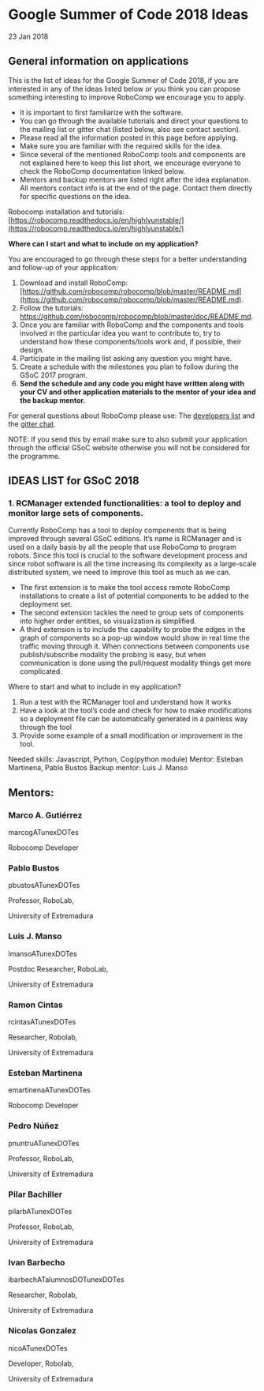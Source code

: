 # Google Summer of Code 2018 Ideas

23 Jan 2018

## General information on applications

This is the list of ideas for the Google Summer of Code 2018, if you are interested in any of the ideas listed below or you think you can propose something interesting to improve RoboComp we encourage you to apply. 

* It is important to first familiarize with the software. 
* You can go through the available tutorials and direct your questions to the mailing list or gitter chat (listed below, also see contact section). 
* Please read all the information posted in this page before applying. 
* Make sure you are familiar with the required skills for the idea. 
* Since several of the mentioned RoboComp tools and components are not explained here to keep this list short, we encourage everyone to check the RoboComp documentation linked below. 
* Mentors and backup mentors are listed right after the idea explanation. All mentors contact info is at the end of the page. Contact them directly for specific questions on the idea.

Robocomp installation and tutorials: [https://robocomp.readthedocs.io/en/highlyunstable/](https://robocomp.readthedocs.io/en/highlyunstable/)

**Where can I start and what to include on my application?**

You are encouraged to go through these steps for a better understanding and follow-up of your application:

1.  Download and install RoboComp: [https://github.com/robocomp/robocomp/blob/master/README.md](https://github.com/robocomp/robocomp/blob/master/README.md).
2.  Follow the tutorials: https://github.com/robocomp/robocomp/blob/master/doc/README.md.
3.  Once you are familiar with RoboComp and the components and tools involved in the particular idea you want to contribute to, try to understand how these components/tools work and, if possible, their design.
4.  Participate in the mailing list asking any question you might have.
5.  Create a schedule with the milestones you plan to follow during the GSoC 2017 program.
6.  **Send the schedule and any code you might have written along with your CV and other application materials to the mentor of your idea and the backup mentor.**

For general questions about RoboComp please use: The [developers list](https://groups.google.com/forum/?hl=es#!forum/robocomp-dev) and the [gitter chat](https://gitter.im/robocomp/home).

NOTE:  If you send this by email make sure to also submit your application through the official GSoC website otherwise you will not be considered for the programme.

## IDEAS LIST for GSoC 2018

### 1\. RCManager extended functionalities: a tool to deploy and monitor large sets of components. 

 
Currently RoboComp has a tool to deploy components that is being improved through several GSoC editions. It’s name is RCManager and is used on a daily basis by all the people that use RoboComp to program robots. Since this tool is crucial to the software development process and since robot software is all the time increasing its complexity as a large-scale distributed system, we need to improve this tool as much as we can. 
* The first extension is to make the tool access remote RoboComp installations to create a list of potential components to be added to the deployment set.
* The second extension tackles the need to group sets of components into higher order entities, so visualization is simplified.
* A third extension is to include the capability to probe the edges in the graph of components so a pop-up window would show in real time the traffic moving through it. When connections between components use publish/subscribe modality the probing is easy, but when communication is done using the pull/request modality things get more complicated.

Where to start and what to include in my application?

1. Run a test with the RCManager tool and understand how it works
2. Have a look at the tool’s code and check for how to make modifications so a deployment file can be automatically generated in a painless way through the tool
3. Provide some example of a small modification or improvement in the tool.


Needed skills: Javascript, Python, Cog(python module)
Mentor: Esteban Martinena, Pablo Bustos
Backup mentor: Luis J. Manso



## Mentors:

### Marco A. Gutiérrez

marcogATunexDOTes

Robocomp Developer

### Pablo Bustos

pbustosATunexDOTes

Professor, RoboLab,

University of Extremadura

### Luis J. Manso

lmansoATunexDOTes

Postdoc Researcher, RoboLab,

University of Extremadura

### Ramon Cintas

rcintasATunexDOTes

Researcher, Robolab,

University of Extremadura

### Esteban Martinena

emartinenaATunexDOTes 

Robocomp Developer

### Pedro Núñez

pnuntruATunexDOTes

Professor, RoboLab,

University of Extremadura

### Pilar Bachiller

pilarbATunexDOTes

Professor, RoboLab,

University of Extremadura

### Ivan Barbecho

ibarbechATalumnosDOTunexDOTes 

Researcher, Robolab,

University of Extremadura

### Nicolas Gonzalez

nicoATunexDOTes

Developer, Robolab,

University of Extremadura

